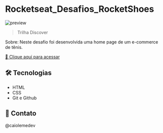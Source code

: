 # Rocketseat_Desafios_RocketShoes

![preview](./preview.png)

> Trilha Discover

Sobre: Neste desafio foi desenvolvida uma home page de um e-commerce de tênis.

[🔗 Clique aqui para acessar]()

## 🛠 Tecnologias

- HTML
- CSS
- Git e Github

## 📧 Contato

@caiolemedev